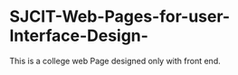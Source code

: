 # SJCIT-Web-Pages-for-user-Interface-Design-
This is a college web Page designed only with front end.
